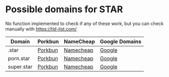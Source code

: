 # Possible domains for STAR

No function implemented to check if any of these work, but you can check manually with https://tld-list.com/

| Domain | Porkbun | NameCheap | Google Domains |
|---|---|---|---|
| .star | [Porkbun](https://porkbun.com/checkout/search?prb=e814663da1&tlds=&idnLanguage=&search=search&q=.star) | [Namecheap](https://www.namecheap.com/domains/registration/results/?domain=.star) | [Google](https://domains.google.com/registrar/search?searchTerm=.star) |
| porn.star | [Porkbun](https://porkbun.com/checkout/search?prb=e814663da1&tlds=&idnLanguage=&search=search&q=porn.star) | [Namecheap](https://www.namecheap.com/domains/registration/results/?domain=porn.star) | [Google](https://domains.google.com/registrar/search?searchTerm=porn.star) |
| super.star | [Porkbun](https://porkbun.com/checkout/search?prb=e814663da1&tlds=&idnLanguage=&search=search&q=super.star) | [Namecheap](https://www.namecheap.com/domains/registration/results/?domain=super.star) | [Google](https://domains.google.com/registrar/search?searchTerm=super.star) |
